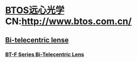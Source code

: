 # [BTOS远心光学](http://www.btos.com.cn/ehome/)CN:http://www.btos.com.cn/

## [Bi-telecentric lense](http://www.btos.com.cn/products/ebtos/)

### [BT-F Series Bi-Telecentric Lens](http://www.btos.com.cn/products/ebtos/ebt-f.html)